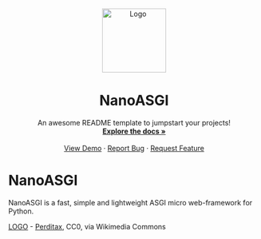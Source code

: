 <br />
<p align="center">
  <a href="https://github.com/othneildrew/Best-README-Template">
    <img id="logo" src="https://upload.wikimedia.org/wikipedia/commons/d/df/C20_Fullerene.png" alt="Logo" width="128" height="128">
    <br />
  </a>

  <h1 align="center">NanoASGI</h1>

  <p align="center">
    An awesome README template to jumpstart your projects!
    <br />
    <a href="https://github.com/othneildrew/Best-README-Template"><strong>Explore the docs »</strong></a>
    <br />
    <br />
    <a href="https://github.com/othneildrew/Best-README-Template">View Demo</a>
    ·
    <a href="https://github.com/othneildrew/Best-README-Template/issues">Report Bug</a>
    ·
    <a href="https://github.com/othneildrew/Best-README-Template/issues">Request Feature</a>
  </p>
</p>

#  NanoASGI

NanoASGI is a fast, simple and lightweight ASGI micro web-framework for Python.

[LOGO](#logo) - [Perditax](https://commons.wikimedia.org/wiki/File:C20_Fullerene.png), CC0, via Wikimedia Commons
